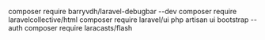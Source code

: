 composer require barryvdh/laravel-debugbar --dev
composer require laravelcollective/html
composer require laravel/ui
php artisan ui bootstrap --auth
composer require laracasts/flash

